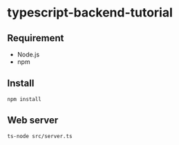 # typescript-backend-tutorial

## Requirement

- Node.js
- npm

## Install

```
npm install
```

## Web server

```
ts-node src/server.ts
```